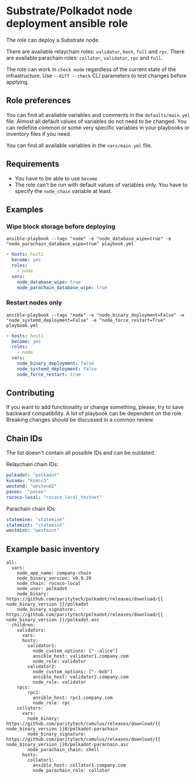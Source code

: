 # Substrate/Polkadot node deployment ansible role

The role can deploy a Substrate node.

There are available relaychain roles: `validator`, `boot`, `full` and `rpc`.
There are available parachain roles: `collator`, `validator`, `rpc` and `full`.
 
The role can work in `check mode` regardless of the current state of the infrastructure.
Use `--diff --check` CLI parameters to test changes before applying. 

## Role preferences


You can find all available variables and comments in the `defaults/main.yml` file.
Almost all default values of variables do not need to be changed.
You can redefine common or some very specific variables in your playbooks
or inventory files if you need.

You can find all available variables in the `vars/main.yml` file.

## Requirements

* You have to be able to use `become`
* The role can't be run with default values of variables only. You have to specify the `node_chain` variable
  at least.

## Examples

### Wipe block storage before deploying

`ansible-playbook --tags "node" -e "node_database_wipe=true" -e "node_parachain_database_wipe=true" playbook.yml`

```yaml
- hosts: host1
  become: yes
  roles:
    - node
  vars:
    node_database_wipe: true
    node_parachain_database_wipe: true
```

### Restart nodes only

`ansible-playbook --tags "node" -e "node_binary_deployment=False"
-e "node_systemd_deployment=False" -e "node_force_restart=True" playbook.yml`

```yaml
- hosts: host1
  become: yes
  roles:
    - node
  vars:
    node_binary_deployment: false
    node_systemd_deployment: false
    node_force_restart: true
```

## Contributing

If you want to add functionality or change something, please, try to save backward compatibility.
A lot of playbook can be dependent on the role. Breaking changes should
be discussed in a common review.

## Chain IDs

The list doesn't contain all possible IDs and can be outdated.

Relaychain chain IDs:
```yaml
polkadot: "polkadot"
kusama: "ksmcc3"
westend: "westend2"
paseo:  "paseo"
rococo-local: "rococo_local_testnet"
```

Parachain chain IDs:
```yaml
statemine: "statemine"
statemint: "statemint"
westmint: "westmint"
```

## Example basic inventory

```
all:
  vars:
    node_app_name: company-chain
    node_binary_version: v0.9.29
    node_chain: rococo-local
    node_user: polkadot
    node_binary: https://github.com/paritytech/polkadot/releases/download/{{ node_binary_version }}/polkadot
    node_binary_signature: https://github.com/paritytech/polkadot/releases/download/{{ node_binary_version }}/polkadot.asc
  children:
    validators:
      vars:
      hosts:
        validator1:
          node_custom_options: ["--alice"]
          ansible_host: validator1.company.com
          node_role: validator
        validator2:
          node_custom_options: ["--bob"]
          ansible_host: validator2.company.com
          node_role: validator
    rpcs:
        rpc1:
          ansible_host: rpc1.company.com
          node_role: rpc
    collators:
      vars:
        node_binary: https://github.com/paritytech/cumulus/releases/download/{{ node_binary_version }}0/polkadot-parachain
        node_binary_signature: https://github.com/paritytech/cumulus/releases/download/{{ node_binary_version }}0/polkadot-parachain.asc
        node_parachain_chain: shell
      hosts:
        collator1:
          ansible_host: collator1.company.com
          node_parachain_role: collator
```
